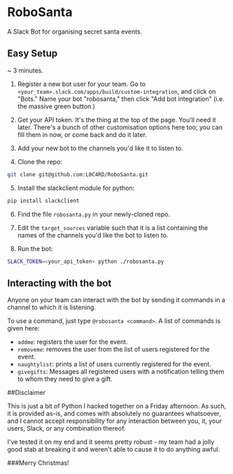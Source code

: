 # RoboSanta
A Slack Bot for organising secret santa events.

## Easy Setup

~ 3 minutes.

1. Register a new bot user for your team. Go to `<your_team>.slack.com/apps/build/custom-integration`, and click on "Bots." Name your bot "robosanta," then click "Add bot integration" (i.e. the massive green button.)

2. Get your API token. It's the thing at the top of the page. You'll need it later. There's a bunch of other customisation options here too; you can fill them in now, or come back and do it later.

3. Add your new bot to the channels you'd like it to listen to.

4. Clone the repo:

```bash
git clone git@github.com:L0C4RD/RoboSanta.git
```

5. Install the slackclient module for python:

```bash
pip install slackclient
```

6. Find the file `robosanta.py` in your newly-cloned repo.

7. Edit the `target_sources` variable such that it is a list containing the names of the channels you'd like the bot to listen to.

8. Run the bot:

```bash
SLACK_TOKEN=<your_api_token> python ./robosanta.py
```

## Interacting with the bot

Anyone on your team can interact with the bot by sending it commands in a channel to which it is listening.

To use a command, just type `@robosanta <command>`. A list of commands is given here:

 - `addme`: registers the user for the event.
 - `removeme`: removes the user from the list of users registered for the event.
 - `naughtylist`: prints a list of users currently registered for the event.
 - `givegifts`: Messages all registered users with a notification telling them to whom they need to give a gift.

##Disclaimer

This is just a bit of Python I hacked together on a Friday afternoon. As such, it is provided as-is, and comes with absolutely no guarantees whatsoever, and I cannot accept responsibility for any interaction between you, it, your users, Slack, or any combination thereof.

I've tested it on my end and it seems pretty robust - my team had a jolly good stab at breaking it and weren't able to cause it to do anything awful.

###Merry Christmas!

